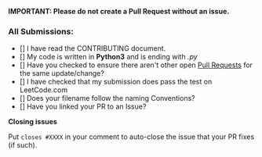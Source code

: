 **IMPORTANT: Please do not create a Pull Request without an issue.**

### All Submissions:

* [] I have read the CONTRIBUTING document.
* [] My code is written in **Python3** and is ending with _.py_
* [] Have you checked to ensure there aren't other open [Pull Requests](../../../pulls) for the same update/change?
* [] I have checked that my submission does pass the test on LeetCode.com 
* [] Does your filename follow the naming Conventions?
* [] Have you linked your PR to an Issue?

**Closing issues**

Put `closes #XXXX` in your comment to auto-close the issue that your PR fixes (if such).